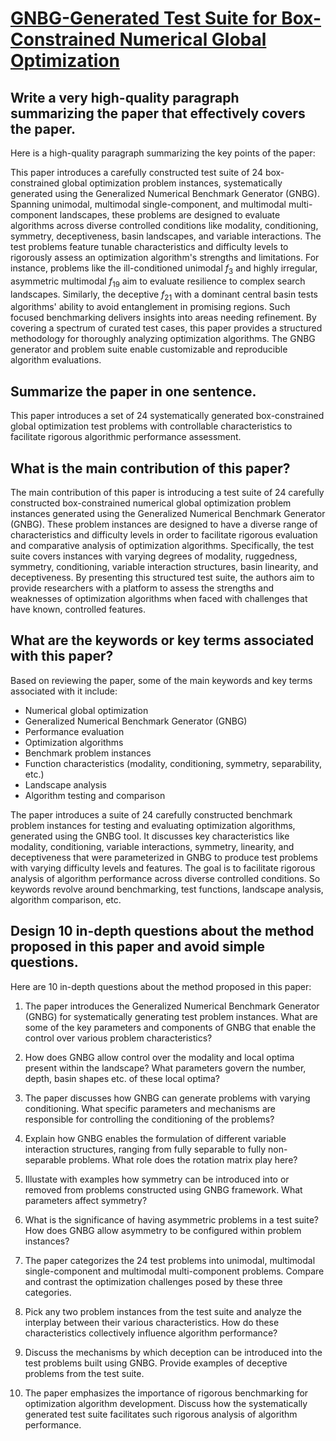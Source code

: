 # [GNBG-Generated Test Suite for Box-Constrained Numerical Global   Optimization](https://arxiv.org/abs/2312.07034)

## Write a very high-quality paragraph summarizing the paper that effectively covers the paper.

 Here is a high-quality paragraph summarizing the key points of the paper:

This paper introduces a carefully constructed test suite of 24 box-constrained global optimization problem instances, systematically generated using the Generalized Numerical Benchmark Generator (GNBG). Spanning unimodal, multimodal single-component, and multimodal multi-component landscapes, these problems are designed to evaluate algorithms across diverse controlled conditions like modality, conditioning, symmetry, deceptiveness, basin landscapes, and variable interactions. The test problems feature tunable characteristics and difficulty levels to rigorously assess an optimization algorithm's strengths and limitations. For instance, problems like the ill-conditioned unimodal $f_3$ and highly irregular, asymmetric multimodal $f_{19}$ aim to evaluate resilience to complex search landscapes. Similarly, the deceptive $f_{21}$ with a dominant central basin tests algorithms' ability to avoid entanglement in promising regions. Such focused benchmarking delivers insights into areas needing refinement. By covering a spectrum of curated test cases, this paper provides a structured methodology for thoroughly analyzing optimization algorithms. The GNBG generator and problem suite enable customizable and reproducible algorithm evaluations.


## Summarize the paper in one sentence.

 This paper introduces a set of 24 systematically generated box-constrained global optimization test problems with controllable characteristics to facilitate rigorous algorithmic performance assessment.


## What is the main contribution of this paper?

 The main contribution of this paper is introducing a test suite of 24 carefully constructed box-constrained numerical global optimization problem instances generated using the Generalized Numerical Benchmark Generator (GNBG). These problem instances are designed to have a diverse range of characteristics and difficulty levels in order to facilitate rigorous evaluation and comparative analysis of optimization algorithms. Specifically, the test suite covers instances with varying degrees of modality, ruggedness, symmetry, conditioning, variable interaction structures, basin linearity, and deceptiveness. By presenting this structured test suite, the authors aim to provide researchers with a platform to assess the strengths and weaknesses of optimization algorithms when faced with challenges that have known, controlled features.


## What are the keywords or key terms associated with this paper?

 Based on reviewing the paper, some of the main keywords and key terms associated with it include:

- Numerical global optimization
- Generalized Numerical Benchmark Generator (GNBG) 
- Performance evaluation
- Optimization algorithms
- Benchmark problem instances
- Function characteristics (modality, conditioning, symmetry, separability, etc.)
- Landscape analysis
- Algorithm testing and comparison

The paper introduces a suite of 24 carefully constructed benchmark problem instances for testing and evaluating optimization algorithms, generated using the GNBG tool. It discusses key characteristics like modality, conditioning, variable interactions, symmetry, linearity, and deceptiveness that were parameterized in GNBG to produce test problems with varying difficulty levels and features. The goal is to facilitate rigorous analysis of algorithm performance across diverse controlled conditions. So keywords revolve around benchmarking, test functions, landscape analysis, algorithm comparison, etc.


## Design 10 in-depth questions about the method proposed in this paper and avoid simple questions.

 Here are 10 in-depth questions about the method proposed in this paper:

1. The paper introduces the Generalized Numerical Benchmark Generator (GNBG) for systematically generating test problem instances. What are some of the key parameters and components of GNBG that enable the control over various problem characteristics?

2. How does GNBG allow control over the modality and local optima present within the landscape? What parameters govern the number, depth, basin shapes etc. of these local optima?

3. The paper discusses how GNBG can generate problems with varying conditioning. What specific parameters and mechanisms are responsible for controlling the conditioning of the problems?

4. Explain how GNBG enables the formulation of different variable interaction structures, ranging from fully separable to fully non-separable problems. What role does the rotation matrix play here?

5. Illustate with examples how symmetry can be introduced into or removed from problems constructed using GNBG framework. What parameters affect symmetry?  

6. What is the significance of having asymmetric problems in a test suite? How does GNBG allow asymmetry to be configured within problem instances?

7. The paper categorizes the 24 test problems into unimodal, multimodal single-component and multimodal multi-component problems. Compare and contrast the optimization challenges posed by these three categories. 

8. Pick any two problem instances from the test suite and analyze the interplay between their various characteristics. How do these characteristics collectively influence algorithm performance?

9. Discuss the mechanisms by which deception can be introduced into the test problems built using GNBG. Provide examples of deceptive problems from the test suite.

10. The paper emphasizes the importance of rigorous benchmarking for optimization algorithm development. Discuss how the systematically generated test suite facilitates such rigorous analysis of algorithm performance.
